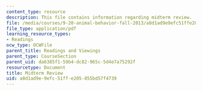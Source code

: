 ```yaml
---
content_type: resource
description: This file contains information regarding midterm review.
file: /media/courses/9-20-animal-behavior-fall-2013/a8d1ad9e9efc51ffe205855bd57f4739_MIT9_20F13_Mdtm_rvw_Qs.pdf
file_type: application/pdf
learning_resource_types:
- Readings
ocw_type: OCWFile
parent_title: Readings and Viewings
parent_type: CourseSection
parent_uid: da6385f1-59b4-dc82-965c-5d4e7a75292f
resourcetype: Document
title: Midterm Review
uid: a8d1ad9e-9efc-51ff-e205-855bd57f4739
---
```

